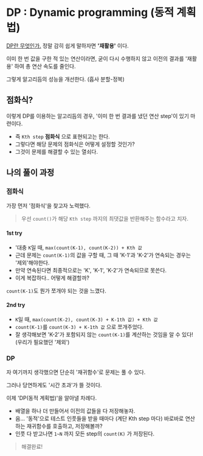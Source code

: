# DP : Dynamic programming (동적 계획법)

[DP란 무엇인가.](https://namu.wiki/w/%EB%8F%99%EC%A0%81%20%EA%B3%84%ED%9A%8D%EB%B2%95) 정말 감히 쉽게 말하자면 **'재활용'** 이다.

이미 한 번 값을 구한 적 있는 연산이라면, 굳이 다시 수행하지 않고 이전의 결과를 '재활용' 하여 총 연산 속도를 줄인다.

그렇게 알고리듬의 성능을 개선한다. (흡사 분할-정복)

## 점화식?

이렇게 DP를 이용하는 알고리듬의 경우, '이미 한 번 결과를 냈던 연산 step'이 있기 마련이다.

- 즉 `Kth step` **점화식** 으로 표현되고는 한다.
- 그렇다면 해당 문제의 점화식은 어떻게 설정할 것인가?
- 그것이 문제를 해결할 수 있는 열쇠다.


## 나의 풀이 과정

### 점화식
가장 먼저 '점화식'을 찾고자 노력했다.

> 우선 `count()`가 해당 `Kth step` 까지의 최댓값을 반환해주는 함수라고 치자.

#### 1st try
- '대충 `K`일 때, `max(count(K-1), count(K-2)) + Kth 값` 
- 근데 문제는 `count(K-1)`의 값을 구할 때, 그 때 'K-1'과 'K-2'가 연속되는 경우는 '제외'해야한다.
- 만약 연속된다면 최종적으로는 'K', 'K-1', 'K-2'가 연속되므로 못쓴다.
- 이게 복잡하다.. 어떻게 해결할까?

`count(K-1)`도 뭔가 쪼개야 되는 것을 느꼈다.

#### 2nd try
- `K`일 때, `max(count(K-2), count(K-3) + K-1th 값) + Kth 값`
- `count(K-1)`를 `count(K-3) + K-1th 값` 으로 쪼개주었다.
- 잘 생각해보면 'K-2'가 포함되지 않는 `count(K-1)`를 계산하는 것임을 알 수 있다! (우리가 필요했던 '제외')

### DP
자 여기까지 생각했으면 단순히 '재귀함수'로 문제는 풀 수 있다.

그러나 당연하게도 '시간 초과'가 뜰 것이다.

이제 'DP(동적 계획법)'을 알아낼 차례다.

- 배열을 하나 더 만들어서 이전의 값들을 다 저장해놓자.
- 음... '동적'으로 테스트 인풋들을 받을 때마다 (계단 Kth step 마다) 바로바로 연산하는 재귀함수를 호출하고, 저장해볼까?
- 인풋 다 받고나면 `1~N` 까지 모든 step의 `count(K)` 가 저장된다.

> 해결완료!
